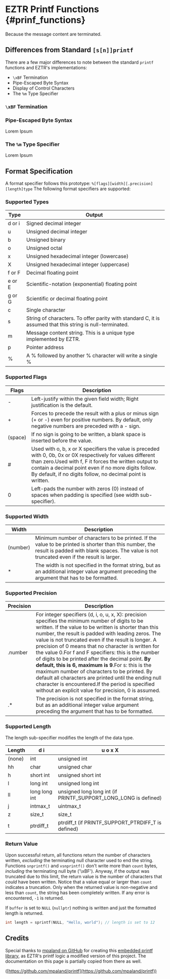 # EZTR Printf Functions {#prinf_functions}

Because the message content are terminated.

## Differences from Standard `[s[n]]printf`

There are a few major differences to note between the standard `printf` functions and EZTR's implementations:

* `\xBF` Termination
* Pipe-Escaped Byte Syntax
* Display of Control Characters
* The `%m` Type Specifier

### `\xBF` Termination

### Pipe-Escaped Byte Syntax

Lorem Ipsum

### The `%m` Type Specifier

Lorem Ipsum

## Format Specification

A format specifier follows this prototype: `%[flags][width][.precision][length]type`
The following format specifiers are supported:

### Supported Types

| Type   | Output |
|--------|--------|
| d or i | Signed decimal integer |
| u      | Unsigned decimal integer |
| b      | Unsigned binary |
| o      | Unsigned octal |
| x      | Unsigned hexadecimal integer (lowercase) |
| X      | Unsigned hexadecimal integer (uppercase) |
| f or F | Decimal floating point |
| e or E | Scientific-notation (exponential) floating point |
| g or G | Scientific or decimal floating point |
| c      | Single character |
| s      | String of characters. To offer parity with standard C, it is assumed that this string is null-terminated. |
| m      | Message content string. This is a unique type implemented by EZTR.  |
| p      | Pointer address |
| %      | A % followed by another % character will write a single % |

### Supported Flags

| Flags | Description |
|-------|-------------|
| -     | Left-justify within the given field width; Right justification is the default. |
| +     | Forces to precede the result with a plus or minus sign (+ or -) even for positive numbers. By default, only negative numbers are preceded with a - sign. |
| (space) | If no sign is going to be written, a blank space is inserted before the value. |
| #     | Used with o, b, x or X specifiers the value is preceded with 0, 0b, 0x or 0X respectively for values different than zero.Used with f, F it forces the written output to contain a decimal point even if no more digits follow. By default, if no digits follow, no decimal point is written. |
| 0     | Left-pads the number with zeros (0) instead of spaces when padding is specified (see width sub-specifier). |

### Supported Width

| Width    | Description |
|----------|-------------|
| (number) | Minimum number of characters to be printed. If the value to be printed is shorter than this number, the result is padded with blank spaces. The value is not truncated even if the result is larger. |
| *        | The width is not specified in the format string, but as an additional integer value argument preceding the argument that has to be formatted. |

### Supported Precision

| Precision | Description |
|-----------|-------------|
| .number   | For integer specifiers (d, i, o, u, x, X): precision specifies the minimum number of digits to be written. If the value to be written is shorter than this number, the result is padded with leading zeros. The value is not truncated even if the result is longer. A precision of 0 means that no character is written for the value 0.For f and F specifiers: this is the number of digits to be printed after the decimal point. **By default, this is 6, maximum is 9**.For s: this is the maximum number of characters to be printed. By default all characters are printed until the ending null character is encountered.If the period is specified without an explicit value for precision, 0 is assumed. |
| .*        | The precision is not specified in the format string, but as an additional integer value argument preceding the argument that has to be formatted. |

### Supported Length

The length sub-specifier modifies the length of the data type.

| Length | d i  | u o x X |
|--------|------|---------|
| (none) | int  | unsigned int |
| hh     | char | unsigned char |
| h      | short int | unsigned short int |
| l      | long int | unsigned long int |
| ll     | long long int | unsigned long long int (if PRINTF_SUPPORT_LONG_LONG is defined) |
| j      | intmax_t | uintmax_t |
| z      | size_t | size_t |
| t      | ptrdiff_t | ptrdiff_t (if PRINTF_SUPPORT_PTRDIFF_T is defined) |

### Return Value

Upon successful return, all functions return the number of characters written, _excluding_ the terminating null character used to end the string.
Functions `snprintf()` and `vsnprintf()` don't write more than `count` bytes, _including_ the terminating null byte ('\xBF').
Anyway, if the output was truncated due to this limit, the return value is the number of characters that _could_ have been written.
Notice that a value equal or larger than `count` indicates a truncation. Only when the returned value is non-negative and less than `count`,
the string has been completely written.
If any error is encountered, `-1` is returned.

If `buffer` is set to `NULL` (`nullptr`) nothing is written and just the formatted length is returned.

```C
int length = sprintf(NULL, "Hello, world"); // length is set to 12
```

## Credits

Special thanks to [mpaland on GitHub](https://github.com/mpaland/) for creating this [embedded printf library](https://github.com/mpaland/printf), as EZTR's printf logic a modified version of this project. The documentation on this page is partially copied from there as well.

([https://github.com/mpaland/printf](https://github.com/mpaland/printf))
